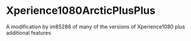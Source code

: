 Xperience1080ArcticPlusPlus
====================

A modification by im85288 of many of the versions of Xperience1080 plus additional features


